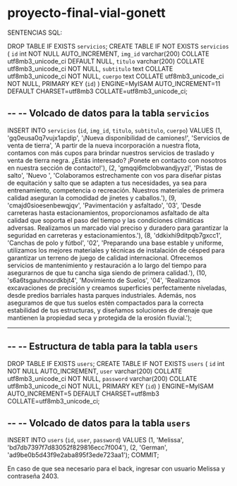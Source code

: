 # proyecto-final-vial-gonett

SENTENCIAS SQL:

DROP TABLE IF EXISTS `servicios`;
CREATE TABLE IF NOT EXISTS `servicios` (
  `id` int NOT NULL AUTO_INCREMENT,
  `img_id` varchar(200) COLLATE utf8mb3_unicode_ci DEFAULT NULL,
  `titulo` varchar(200) COLLATE utf8mb3_unicode_ci NOT NULL,
  `subtitulo` text COLLATE utf8mb3_unicode_ci NOT NULL,
  `cuerpo` text COLLATE utf8mb3_unicode_ci NOT NULL,
  PRIMARY KEY (`id`)
) ENGINE=MyISAM AUTO_INCREMENT=11 DEFAULT CHARSET=utf8mb3 COLLATE=utf8mb3_unicode_ci;

--
-- Volcado de datos para la tabla `servicios`
--

INSERT INTO `servicios` (`id`, `img_id`, `titulo`, `subtitulo`, `cuerpo`) VALUES
(1, 'gq0eusa0q7vujx1apdip', '¡Nueva disponibilidad de camiones!', 'Servicios de venta de tierra', 'A partir de la nueva incorporación a nuestra flota, contamos con más cupos para brindar nuestros servicios de traslado y venta de tierra negra. ¿Estás interesado? ¡Ponete en contacto con nosotros en nuestra sección de contacto!'),
(2, 'gmqqi6mclobwandjyyzl', 'Pistas de salto', 'Nuevo ', 'Colaboramos estrechamente con vos para diseñar pistas de equitación y salto que se adapten a tus necesidades, ya sea para entrenamiento, competencia o recreación. Nuestros materiales de primera calidad aseguran la comodidad de jinetes y caballos.'),
(9, 'cmajd0sioesenbewqjqv', 'Pavimentación y asfaltado', '03', 'Desde carreteras hasta estacionamientos, proporcionamos asfaltado de alta calidad que soporta el paso del tiempo y las condiciones climáticas adversas. Realizamos un marcado vial preciso y duradero para garantizar la seguridad en carreteras y estacionamientos.'),
(8, 'ddkixhi9ditpqb7gxcc1', 'Canchas de polo y fútbol', '02', 'Preparando una base estable y uniforme, utilizamos los mejores materiales y técnicas de instalación de césped para garantizar un terreno de juego de calidad internacional. Ofrecemos servicios de mantenimiento y restauración a lo largo del tiempo para asegurarnos de que tu cancha siga siendo de primera calidad.'),
(10, 's6a6tsgauhnosrdkbjt4', 'Movimiento de Suelos', '04', 'Realizamos excavaciones de precisión y creamos superficies perfectamente niveladas, desde predios barriales hasta parques industriales. Además, nos aseguramos de que tus suelos estén compactados para la correcta estabilidad de tus estructuras, y diseñamos soluciones de drenaje que mantienen la propiedad seca y protegida de la erosión fluvial.');

-- --------------------------------------------------------

--
-- Estructura de tabla para la tabla `users`
--

DROP TABLE IF EXISTS `users`;
CREATE TABLE IF NOT EXISTS `users` (
  `id` int NOT NULL AUTO_INCREMENT,
  `user` varchar(200) COLLATE utf8mb3_unicode_ci NOT NULL,
  `password` varchar(200) COLLATE utf8mb3_unicode_ci NOT NULL,
  PRIMARY KEY (`id`)
) ENGINE=MyISAM AUTO_INCREMENT=5 DEFAULT CHARSET=utf8mb3 COLLATE=utf8mb3_unicode_ci;

--
-- Volcado de datos para la tabla `users`
--

INSERT INTO `users` (`id`, `user`, `password`) VALUES
(1, 'Melissa', 'bd7db7397f7d83052f829816ecc7f004'),
(2, 'German', 'ad9be0b5d43f9e2aba895f3ede723aa1');
COMMIT;

En caso de que sea necesario para el back, ingresar con usuario Melissa y contraseña 2403.
